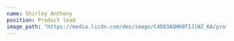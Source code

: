 ```yaml
---
name: Shirley Anthony
position: Product lead
image_path: "https://media.licdn.com/dms/image/C4D03AQHK0TIJlNZ_KA/profile-displayphoto-shrink_800_800/0/1605294140933?e=1696464000&v=beta&t=fAYR1BEFUKH4XjF4Wc94jmIqKsj1CIxm7z0NEm0DvEM"
---
```

